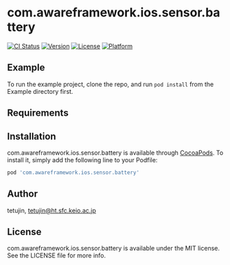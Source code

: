 # com.awareframework.ios.sensor.battery

[![CI Status](https://img.shields.io/travis/tetujin/com.awareframework.ios.sensor.battery.svg?style=flat)](https://travis-ci.org/tetujin/com.awareframework.ios.sensor.battery)
[![Version](https://img.shields.io/cocoapods/v/com.awareframework.ios.sensor.battery.svg?style=flat)](https://cocoapods.org/pods/com.awareframework.ios.sensor.battery)
[![License](https://img.shields.io/cocoapods/l/com.awareframework.ios.sensor.battery.svg?style=flat)](https://cocoapods.org/pods/com.awareframework.ios.sensor.battery)
[![Platform](https://img.shields.io/cocoapods/p/com.awareframework.ios.sensor.battery.svg?style=flat)](https://cocoapods.org/pods/com.awareframework.ios.sensor.battery)

## Example

To run the example project, clone the repo, and run `pod install` from the Example directory first.

## Requirements

## Installation

com.awareframework.ios.sensor.battery is available through [CocoaPods](https://cocoapods.org). To install
it, simply add the following line to your Podfile:

```ruby
pod 'com.awareframework.ios.sensor.battery'
```

## Author

tetujin, tetujin@ht.sfc.keio.ac.jp

## License

com.awareframework.ios.sensor.battery is available under the MIT license. See the LICENSE file for more info.
